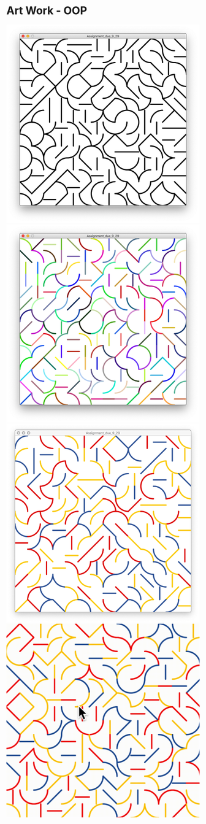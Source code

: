 # Art Work - OOP
![](media/BasicColor.png)
![](media/RandomColor1.png)
![](media/RandomColor2.png)
![](media/RandomColor2.gif)
